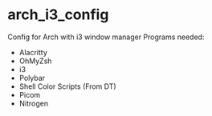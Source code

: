 # arch_i3_config
Config for Arch with i3 window manager
Programs needed:
- Alacritty
- OhMyZsh
- i3
- Polybar
- Shell Color Scripts (From DT)
- Picom
- Nitrogen
